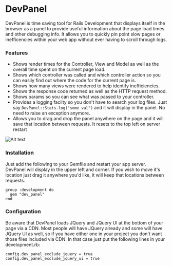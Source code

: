 DevPanel
====

DevPanel is time saving tool for Rails Development that displays itself in the browser as a panel to provide useful information about the page load times and other
debugging info. It allows you to quickly pin point slow pages or inefficencies within your web app without ever having to scroll through logs.

### Features
* Shows render times for the Controller, View and Model as well as the overall time spent on the current page load.
* Shows which controller was called and which controller action so you can easily find out where the code for the current page is.
* Shows how many views were rendered to help identify inefficiencies.
* Shows the response code returned as well as the HTTP request method.
* Shows params so you can see what was passed to your controller.
* Provides a logging facilty so you don't have to search your log files. Just say `DevPanel::Stats.log("some val")` and it will display
  in the panel. No need to raise an exception anymore.
* Allows you to drag and drop the panel anywhere on the page and it will save that location between requests. It resets to the top left
  on server restart

![Alt text](https://raw.github.com/MattStopa/DevPanel/master/sample.jpg?login=MattStopa&token=c291d1679b2ec07ac4a4ff112079a3aa)


### Installation

Just add the following to your Gemfile and restart your app server. DevPanel will display in the upper left and corner.
If you wish to move it's location just drag it anywhere you'd like, it will keep that locations between requests.

    group :development do
      gem "dev_panel"
    end

### Configuration

Be aware that DevPanel loads JQuery and JQuery UI at the bottom of your page via a CDN. Most people will have JQuery already and some will have JQuery UI as well, so if you have either one in your project you don't want those files included via CDN. In that case just put the following lines in your development.rb:

    config.dev_panel_exclude_jquery = true
    config.dev_panel_exclude_jquery_ui = true
